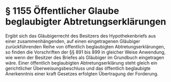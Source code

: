 # § 1155 Öffentlicher Glaube beglaubigter Abtretungserklärungen
Ergibt sich das Gläubigerrecht des Besitzers des Hypothekenbriefs aus einer zusammenhängenden, auf einen eingetragenen Gläubiger zurückführenden Reihe von öffentlich beglaubigten Abtretungserklärungen, so finden die Vorschriften der §§ 891 bis 899 in gleicher Weise Anwendung, wie wenn der Besitzer des Briefes als Gläubiger im Grundbuch eingetragen wäre. Einer öffentlich beglaubigten Abtretungserklärung steht gleich ein gerichtlicher Überweisungsbeschluss und das öffentlich beglaubigte Anerkenntnis einer kraft Gesetzes erfolgten Übertragung der Forderung.